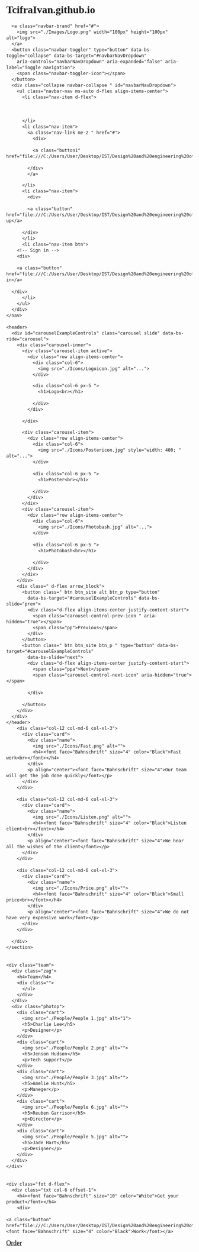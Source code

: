 # TcifraIvan.github.io
<!DOCTYPE html>
<html lang="en">

<head>
  <meta charset="UTF-8">
  <meta http-equiv="X-UA-Compatible" content="IE=edge">
  <meta name="viewport" content="width=device-width, initial-scale=1.0">
  <title>Home page</title>
  <style>
  body {
    font-family: "Bahnschrift"
  }
  </style>
  <link href="https://cdn.jsdelivr.net/npm/bootstrap@5.1.1/dist/css/bootstrap.min.css" rel="stylesheet"
  integrity="sha384-F3w7mX95PdgyTmZZMECAngseQB83DfGTowi0iMjiWaeVhAn4FJkqJByhZMI3AhiU" crossorigin="anonymous">
  <link rel="stylesheet" href="./Labaratorna9.css">
</head>
<body>

  <div class="container">
    <nav class="navbar navbar-expand-lg navbar-light container ">

      <a class="navbar-brand" href="#">
        <img src="./Images/Logo.png" width="100px" height="100px" alt="logo">
      </a>
      <button class="navbar-toggler" type="button" data-bs-toggle="collapse" data-bs-target="#navbarNavDropdown"
        aria-controls="navbarNavDropdown" aria-expanded="false" aria-label="Toggle navigation">
        <span class="navbar-toggler-icon"></span>
      </button>
      <div class="collapse navbar-collapse " id="navbarNavDropdown">
        <ul class="navbar-nav ms-auto d-flex align-items-center">
          <li class="nav-item d-flex">



          </li>
          <li class="nav-item">
            <a class="nav-link me-2 " href="#">
              <div>

              <a class="button1" href="file:///C:/Users/User/Desktop/IST/Design%20and%20engineering%20of%20digital%20products/Labaratorna%2010/Order/Labaratorna%2010(Order).html">Buy</a>

            </div>
            </a>
<!-- Sign up -->
          </li>
          <li class="nav-item">
            <div>

            <a class="button" href="file:///C:/Users/User/Desktop/IST/Design%20and%20engineering%20of%20digital%20products/Labaratorna%2010/Labaratorna%20%2310(Signup).html">Sign up</a>

          </div>
          </li>
          <li class="nav-item btn">
        <!-- Sign in -->
        <div>

        <a class="button" href="file:///C:/Users/User/Desktop/IST/Design%20and%20engineering%20of%20digital%20products/Labaratorna%2010/Labaratorna%20%2310(Sign%20in).html">Sign in</a>

      </div>
          </li>
        </ul>
      </div>
    </nav>

    <header>
      <div id="carouselExampleControls" class="carousel slide" data-bs-ride="carousel">
        <div class="carousel-inner">
          <div class="carousel-item active">
            <div class="row align-items-center">
              <div class="col-6">
                <img src="./Icons/Logoicon.jpg" alt="...">
              </div>
<!-- Logo -->
              <div class="col-6 px-5 ">
                <h1>Logo<br></h1>

              </div>
            </div>

          </div>
<!-- Poster -->
          <div class="carousel-item">
            <div class="row align-items-center">
              <div class="col-6">
                <img src="./Icons/Postericon.jpg" style="width: 400; " alt="...">
              </div>

              <div class="col-6 px-5 ">
                <h1>Poster<br></h1>

              </div>
            </div>
          </div>
          <div class="carousel-item">
            <div class="row align-items-center">
              <div class="col-6">
                <img src="./Icons/Photobash.jpg" alt="...">
              </div>

              <div class="col-6 px-5 ">
                <h1>Photobash<br></h1>

              </div>
            </div>
          </div>
        </div>
        <div class=" d-flex arrow_block">
          <button class=" btn btn_site alt btn_p type="button"
            data-bs-target="#carouselExampleControls" data-bs-slide="prev">
            <div class="d-flex align-items-center justify-content-start">
              <span class="carousel-control-prev-icon " aria-hidden="true"></span>
              <span class="pp">Previous</span>
            </div>
          </button>
          <button class=" btn btn_site btn_p " type="button" data-bs-target="#carouselExampleControls"
            data-bs-slide="next">
            <div class="d-flex align-items-center justify-content-start">
              <span class="ppa">Next</span>
              <span class="carousel-control-next-icon" aria-hidden="true"></span>

            </div>

          </button>
        </div>
      </div>
    </header>
        <div class="col-12 col-md-6 col-xl-3">
          <div class="card">
            <div class="name">
              <img src="./Icons/Fast.png" alt="">
              <h4><font face="Bahnschrift" size="4" color="Black">Fast work<br></font></h4>
            </div>
            <p align="center"><font face="Bahnschrift" size="4">Our team will get the job done quickly</font></p>
          </div>
        </div>

        <div class="col-12 col-md-6 col-xl-3">
          <div class="card">
            <div class="name">
              <img src="./Icons/Listen.png" alt="">
              <h4><font face="Bahnschrift" size="4" color="Black">Listen client<br></font></h4>
            </div>
            <p align="center"><font face="Bahnschrift" size="4">We hear all the wishes of the client</font></p>
          </div>
        </div>

        <div class="col-12 col-md-6 col-xl-3">
          <div class="card">
            <div class="name">
              <img src="./Icons/Price.png" alt="">
              <h4><font face="Bahnschrift" size="4" color="Black">Small price<br></font></h4>
            </div>
            <p align="center"><font face="Bahnschrift" size="4">We do not have very expensive work</font></p>
          </div>
        </div>

      </div>
    </section>


    <div class="team">
      <div class="zag">
        <h4>Team</h4>
        <div class="">
          </ul>
        </div>
      </div>
      <div class="photop">
        <div class="cart">
          <img src="./People/People 1.jpg" alt="1">
          <h5>Charlie Lee</h5>
          <p>Designer</p>
        </div>
        <div class="cart">
          <img src="./People/People 2.png" alt="">
          <h5>Jenson Hudson</h5>
          <p>Tech support</p>
        </div>
        <div class="cart">
          <img src="./People/People 3.jpg" alt="">
          <h5>Amelie Hunt</h5>
          <p>Maneger</p>
        </div>
        <div class="cart">
          <img src="./People/People 6.jpg" alt="">
          <h5>Reuben Garrison</h5>
          <p>Director</p>
        </div>
        <div class="cart">
          <img src="./People/People 5.jpg" alt="">
          <h5>Jade Hart</h5>
          <p>Designer</p>
        </div>
      </div>
    </div>


    <div class="fot d-flex">
      <div class="txt col-6 offset-1">
        <h4><font face="Bahnschrift" size="10" color="White">Get your product</font></h4>
        <div>

    <a class="button" href="file:///C:/Users/User/Desktop/IST/Design%20and%20engineering%20of%20digital%20products/Labaratorna%2010/Labaratorna%20№10(Work).html"><font face="Bahnschrift" size="4" color="Black">Work</font></a>

  </div>
  <div>

<a class="button" href="file:///C:/Users/User/Desktop/IST/Design%20and%20engineering%20of%20digital%20products/Labaratorna%2010/Order/Labaratorna%2010(Order).html"><font face="Bahnschrift" size="4" color="Black">Order</font></a>

</div>
      </div>
      <div class="car col-6">
      </div>
    </div>
  <script src="https://cdn.jsdelivr.net/npm/bootstrap@5.1.1/dist/js/bootstrap.bundle.min.js"
    integrity="sha384-/bQdsTh/da6pkI1MST/rWKFNjaCP5gBSY4sEBT38Q/9RBh9AH40zEOg7Hlq2THRZ" crossorigin="anonymous">
  </script>
</body>
